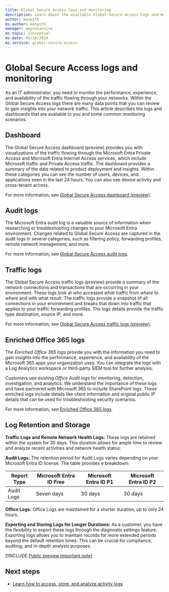 ```yaml
---
title: Global Secure Access logs and monitoring
description: Learn about the available Global Secure Access logs and monitoring options.
author: kenwith
ms.author: kenwith
manager: amycolannino
ms.topic: conceptual
ms.date: 04/18/2024
ms.service: global-secure-access
---
```


# Global Secure Access logs and monitoring

As an IT administrator, you need to monitor the performance, experience, and availability of the traffic flowing through your networks. Within the Global Secure Access logs there are many data points that you can review to gain insights into your network traffic. This article describes the logs and dashboards that are available to you and some common monitoring scenarios.

## Dashboard

The Global Secure Access dashboard (preview) provides you with visualizations of the traffic flowing through the Microsoft Entra Private Access and Microsoft Entra Internet Access services, which include Microsoft traffic and Private Access traffic. The dashboard provides a summary of the data related to product deployment and insights. Within these categories you can see the number of users, devices, and applications seen in the last 24 hours. You can also see device activity and cross-tenant access.

For more information, see [Global Secure Access dashboard (preview)](concept-traffic-dashboard.md).

## Audit logs

The Microsoft Entra audit log is a valuable source of information when researching or troubleshooting changes to your Microsoft Entra environment. Changes related to Global Secure Access are captured in the audit logs in several categories, such as filtering policy, forwarding profiles, remote network management, and more.

For more information, see [Global Secure Access audit logs](how-to-access-audit-logs.md).

## Traffic logs

The Global Secure Access traffic logs (preview) provide a summary of the network connections and transactions that are occurring in your environment. These logs look at *who* accessed *what* traffic from *where* to *where* and with what *result*. The traffic logs provide a snapshot of all connections in your environment and breaks that down into traffic that applies to your traffic forwarding profiles. The logs details provide the traffic type destination, source IP, and more.

For more information, see [Global Secure Access traffic logs (preview)](how-to-view-traffic-logs.md).

## Enriched Office 365 logs

The *Enriched Office 365 logs* provide you with the information you need to gain insights into the performance, experience, and availability of the Microsoft 365 apps your organization uses. You can integrate the logs with a Log Analytics workspace or third-party SIEM tool for further analysis.

Customers use existing *Office Audit logs* for monitoring, detection, investigation, and analytics. We understand the importance of these logs and have partnered with Microsoft 365 to include SharePoint logs. These enriched logs include details like client information and original public IP details that can be used for troubleshooting security scenarios.

For more information, see [Enriched Office 365 logs](how-to-view-enriched-logs.md).

## Log Retention and Storage

**Traffic Logs and Remote Network Health Logs:** These logs are retained within the system for 30 days. This duration allows for ample time to review and analyze recent activities and network health status.

**Audit Logs:** The retention period for Audit Logs varies depending on your Microsoft Entra ID license. The table provides e breakdown:

|Report Type	| Microsoft Entra ID Free	| Microsoft Entra ID P1	| Microsoft Entra ID P2 |
|----------|-----------|------------|------------|
|Audit Logs |	Seven days | 30 days | 30 days |

**Office Logs:** Office Logs are maintained for a shorter duration, up to only 24 hours. 

**Exporting and Storing Logs for Longer Durations:** As a customer, you have the flexibility to export these logs through the diagnostic settings feature. Exporting logs allows you to maintain records for more extended periods beyond the default retention times. This can be crucial for compliance, auditing, and in-depth analysis purposes. 


[!INCLUDE [Public preview important note](./includes/public-preview-important-note.md)]


## Next steps

- [Learn how to access, store, and analyze activity logs](/azure/active-directory/reports-monitoring/howto-access-activity-logs)
